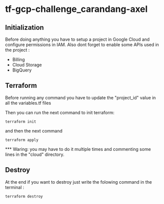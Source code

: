 # tf-gcp-challenge_carandang-axel
## Initialization
Before doing anything you have to setup a project in Google Cloud and configure permissions in IAM.
Also dont forget to enable some APIs used in the project : 
- Billing
- Cloud Storage
- BigQuery

## Terraform
Before running any command you have to update the "project_id" value in all the variables.tf files

Then you can run the next command to init terraform:
```
terraform init
```

and then the next command
```
terraform apply
```
*** Waring: you may have to do it multiple times and commenting some lines in the "cloud" directory.

## Destroy
At the end if you want to destroy just write the folowing command in the terminal :  

```
terraform destroy
```